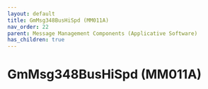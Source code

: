 ```yaml
---
layout: default
title: GmMsg348BusHiSpd (MM011A)
nav_order: 22
parent: Message Management Components (Applicative Software)
has_children: true
---
```

# GmMsg348BusHiSpd (MM011A)
